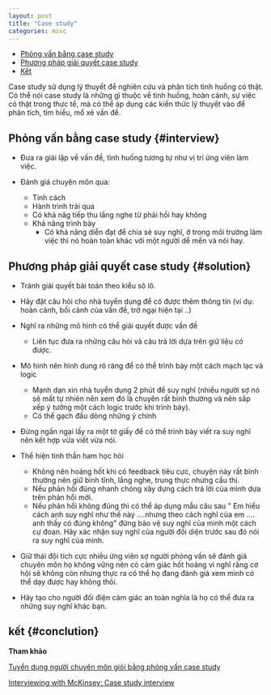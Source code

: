 ```yaml
---
layout: post
title: "Case study"
categories: misc
---
```


* [Phỏng vấn bằng case study](#interview)
* [Phương pháp giải quyết case study](#solution)
* [Kết](#conclution)

Case study sử dụng lý thuyết để nghiên cứu và phân tích tình huống có thật. Có thể nói case study là những gì thuộc về tình huống, hoàn cảnh, sự việc có thật trong thực tế, mà có thể áp dụng các kiến thức lý thuyết vào để phân tích, tìm hiểu, mổ xẻ vấn đề.

## Phỏng vấn bằng case study {#interview}

- Đưa ra giải lập về vấn đề, tình huống tương tự như vị trí ứng viên làm việc.

- Đánh giá chuyên môn qua:
    - Tính cách 
    - Hành trình trải qua
    - Có khả năg tiếp thu lắng nghe từ phải hồi hay không
    - Khả năng trình bày 
        - Có khả năng diễn đạt để chia sẻ suy nghĩ, ở trong môi trường làm việc thì nó hoàn toàn khác với một người dễ mến và nói hay.

## Phương pháp giải quyết case study {#solution} 

- Tránh giải quyết bài toán theo kiểu sô lô.

- Hãy đặt câu hỏi cho nhà tuyển dụng để có được thêm thông tin (ví dụ: hoàn cảnh, bối cảnh của vấn đề, trở ngại hiện tại ..)

- Nghĩ ra những mô hình có thể giải quyết được vấn đề 
    - Liên tục đưa ra những câu hỏi và câu trả lời dựa trên giữ liệu có được.

- Mô hình nên hình dung rõ ràng để có thể trình bày một cách mạch lạc và logic 
    - Mạnh dạn xin nhà tuyển dụng 2 phút để suy nghĩ (nhiều người sợ nó sẽ mất tự nhiên nên xem đó là chuyên rất bình thường và nên sắp xếp ý tưởng một cách logic trước khi trình bày).
    - Có thể gạch đầu dòng những ý chính

- Đừng ngần ngại lấy ra một tờ giấy để có thể trình bày viết ra suy nghĩ nên kết hợp vừa viết vừa nói.

- Thể hiện tinh thần ham học hỏi 
    - Không nên hoảng hốt khi có feedback tiêu cực, chuyện này rất bình thường nên giữ bình tĩnh, lắng nghe, trung thực nhưng cầu thị.
    - Nếu phản hồi đúng nhanh chóng xây dựng cách trả lời của mình dựa trên phản hổi mới.
    - Nếu phản hồi không đúng thì có thể áp dụng mẫu câu sau " Em hiểu cách anh suy nghĩ như thế này ....nhưng theo cách nghĩ của em .... anh thấy có đúng không" đừng bảo vệ suy nghĩ của mình một cách cự đoan. Hãy xác nhận suy nghĩ của người đối diện trước sau đó nói ra suy nghĩ của mình.

- Giữ thái đội tích cực nhiều ứng viên sợ người phỏng vấn sẽ đánh giá chuyên môn họ không vững nên có cảm giác hốt hoảng vì nghĩ răng cơ hội sẽ không còn nhưng thực ra có thể họ đang đánh giá xem mình có thể dạy được hay không thôi.

- Hãy tạo cho người đối điện cảm giác an toàn nghĩa là họ có thể đưa ra những suy nghĩ khác bạn. 

## kết {#conclution} 

**Tham khảo**

[Tuyển dụng người chuyên môn giỏi bằng phỏng vấn case study](https://www.youtube.com/watch?v=cKZqp303-Xo&t=29s)

[Interviewing with McKinsey: Case study interview](https://www.youtube.com/watch?v=nGzYzq3Wsos)
